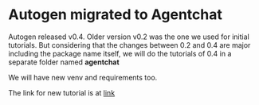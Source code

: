 # Autogen migrated to Agentchat

Autogen released v0.4. Older version v0.2 was the one we used for initial tutorials. But considering that the changes between 0.2 and 0.4 are major including the package name itself, we will do the tutorials of 0.4 in a separate folder named **agentchat**

We will have new venv and requirements too.

The link for new tutorial is at [link](https://microsoft.github.io/autogen/stable//user-guide/agentchat-user-guide/installation.html)